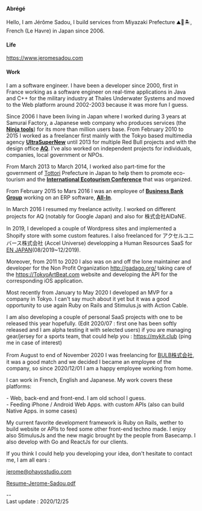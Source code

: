 #### Abrégé

Hello, I am Jérôme Sadou, I build services from Miyazaki Prefecture ⛰🌋🏝, French (Le Havre) in Japan since 2006.

#### Life

https://www.jeromesadou.com


#### Work

I am a software engineer. I have been a developer since 2000, first in France working as a software engineer on real-time applications in Java and C++ for the military industry at Thales Underwater Systems and moved to the Web platform around 2002-2003 because it was more fun I guess.

Since 2006 I have been living in Japan where I worked during 3 years at Samurai Factory, a Japanese web company who produces services (the [**Ninja tools**](http://ninja.co.jp)) for its more than million users base. From February 2010 to 2015 I worked as a freelancer first mainly with the Tokyo based multimedia agency [**UltraSuperNew**](http://ultrasupernew.com) until 2013 for multiple Red Bull projects and with the design office [**AQ**](http://aqworks.com). I’ve also worked on independent projects for individuals, companies, local government or NPOs.

From March 2013 to March 2014, I worked also part-time for the government of [Tottori](/tags/Tottori) Prefecture in Japan to help them to promote eco-tourism and the [**International Ecotourism Conference**](http://iec2013.daisenwonder.com/index.html?lang=en) that was organized.

From February 2015 to Mars 2016 I was an employee of [**Business Bank Group**](http://bbank.jp) working on an ERP software, [**All-In**](http://web.all-in.xyz/).

In March 2016 I resumed my freelance activity. I worked on different projects for AQ (notably for Google Japan) and also for 株式会社AIDaNE.

In 2019, I developed a couple of Wordpress sites and implemented a Shopify store with some custom features. I also freelanced for アクセルユニバース株式会社 (Accel Universe) developping a Human Resources SaaS for [EN JAPAN](https://www.enjapan.com/)(08/2019~12/2019).

Moreover, from 2011 to 2020 I also was on and off the lone maintainer and developer for the Non Profit Organization http://gadago.org/ taking care of the https://TokyoArtBeat.com website and developing the API for the corresponding iOS application.

Most recently from January to May 2020 I developed an MVP for a company in Tokyo. I can't say much about it yet but it was a good opportunity to use again Ruby on Rails and Stimulus.js with Action Cable.

I am also developing a couple of personal SaaS projects with one to be released this year hopefully. (Edit 2020/07 : first one has been softly released and I am alpha testing it with selected users) if you are managing gear/jersey for a sports team, that could help you : https://mykit.club (ping me in case of interest)

From August to end of November 2020 I was freelancing for [BULB株式会社](https://bulbcorp.jp/), it was a good match and we decided I became an employee of the company, so since 2020/12/01 I am a happy employee working from home.

I can work in French, English and Japanese. My work covers these platforms:

\- Web, back-end and front-end. I am old school I guess.  
\- Feeding iPhone / Android Web Apps. with custom APIs (also can build Native Apps. in some cases)  

My current favorite development framework is Ruby on Rails, wether to build website or APIs to feed some other front-end techno made. I enjoy also StimulusJs and the new magic brought by the people from Basecamp.
I also develop with Go and ReactJs for our clients.

If you think I could help you developing your idea, don't hesitate to contact me, I am all ears :

[jerome@ohayostudio.com](mailto:jerome@ohayostudio.com)

[Resume-Jerome-Sadou.pdf](https://www.jeromesadou.com/Resume-Jerome-Sadou.pdf)

\--  
Last update : 2020/12/25 
<!--
- source : https://www.jeromesadou.com/apropos
**JeromeSadou/jeromesadou** is a ✨ _special_ ✨ repository because its `README.md` (this file) appears on your GitHub profile.

Here are some ideas to get you started:

- 🔭 I’m currently working on ...
- 🌱 I’m currently learning ...
- 👯 I’m looking to collaborate on ...
- 🤔 I’m looking for help with ...
- 💬 Ask me about ...
- 📫 How to reach me: ...
- 😄 Pronouns: ...
- ⚡ Fun fact: ...
-->
